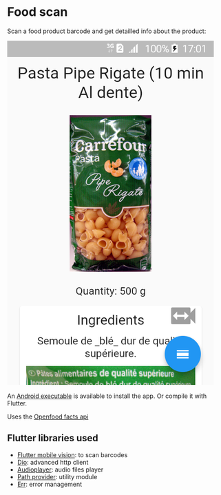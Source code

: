 # Food scan

Scan a food product barcode and get detailled info about the product:

![Screenshot](screenshot.png)

An [Android executable](https://github.com/synw/food_scan/releases/download/0.1.0/food_scan.apk) is available to install the app. Or compile it with Flutter.

Uses the [Openfood facts api](http://openfoodfacts.com/)

## Flutter libraries used

- [Flutter mobile vision](https://github.com/edufolly/flutter_mobile_vision): to scan barcodes
- [Dio](https://github.com/flutterchina/dio): advanced http client
- [Audioplayer](https://github.com/rxlabz/audioplayer): audio files player
- [Path provider](https://github.com/flutter/plugins/tree/master/packages/path_provider): utility module
- [Err](https://github.com/synw/err): error management
